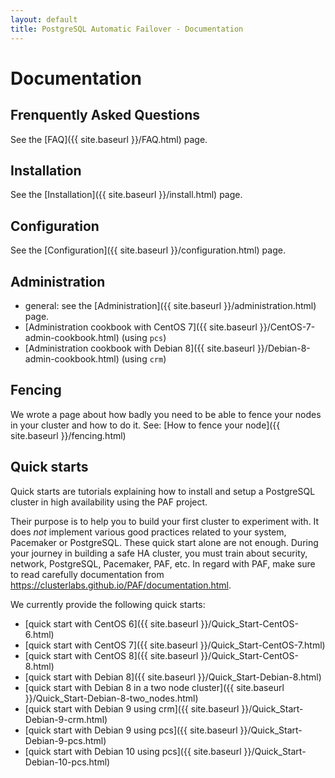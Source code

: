 ```yaml
---
layout: default
title: PostgreSQL Automatic Failover - Documentation
---
```


# Documentation

## Frenquently Asked Questions

See the [FAQ]({{ site.baseurl }}/FAQ.html) page.

## Installation

See the [Installation]({{ site.baseurl }}/install.html) page.

## Configuration

See the [Configuration]({{ site.baseurl }}/configuration.html) page.

## Administration

* general: see the [Administration]({{ site.baseurl }}/administration.html)
  page.
* [Administration cookbook with CentOS 7]({{ site.baseurl }}/CentOS-7-admin-cookbook.html) (using `pcs`)
* [Administration cookbook with Debian 8]({{ site.baseurl }}/Debian-8-admin-cookbook.html) (using `crm`)

## Fencing

We wrote a page about how badly you need to be able to fence your nodes in your
cluster and how to do it. See:
[How to fence your node]({{ site.baseurl }}/fencing.html)

## Quick starts

Quick starts are tutorials explaining how to install and setup a PostgreSQL
cluster in high availability using the PAF project.

Their purpose is to help you to build your first cluster to experiment with. It
does *not* implement various good practices related to your system, Pacemaker
or PostgreSQL. These quick start alone are not enough. During your journey in
building a safe HA cluster, you must train about security, network, PostgreSQL,
Pacemaker, PAF, etc. In regard with PAF, make sure to read carefully
documentation from <https://clusterlabs.github.io/PAF/documentation.html>.

We currently provide the following quick starts:

  * [quick start with CentOS 6]({{ site.baseurl }}/Quick_Start-CentOS-6.html)
  * [quick start with CentOS 7]({{ site.baseurl }}/Quick_Start-CentOS-7.html)
  * [quick start with CentOS 8]({{ site.baseurl }}/Quick_Start-CentOS-8.html)
  * [quick start with Debian 8]({{ site.baseurl }}/Quick_Start-Debian-8.html)
  * [quick start with Debian 8 in a two node cluster]({{ site.baseurl }}/Quick_Start-Debian-8-two_nodes.html)
  * [quick start with Debian 9 using crm]({{ site.baseurl }}/Quick_Start-Debian-9-crm.html)
  * [quick start with Debian 9 using pcs]({{ site.baseurl }}/Quick_Start-Debian-9-pcs.html)
  * [quick start with Debian 10 using pcs]({{ site.baseurl }}/Quick_Start-Debian-10-pcs.html)

